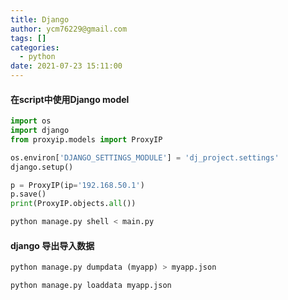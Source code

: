 ```yaml
---
title: Django
author: ycm76229@gmail.com
tags: []
categories:
  - python
date: 2021-07-23 15:11:00
---
```


#### 在script中使用Django model
```python
import os
import django
from proxyip.models import ProxyIP

os.environ['DJANGO_SETTINGS_MODULE'] = 'dj_project.settings'
django.setup()

p = ProxyIP(ip='192.168.50.1')
p.save()
print(ProxyIP.objects.all())

python manage.py shell < main.py
```

#### django 导出导入数据
```python
python manage.py dumpdata (myapp) > myapp.json

python manage.py loaddata myapp.json
```
